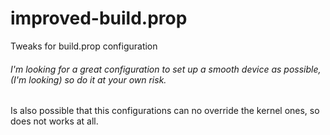 # improved-build.prop
Tweaks for build.prop configuration 


###### I'm looking for a great configuration to set up a smooth device as possible, (I'm looking) so do it at your own risk.
Is also possible that this configurations can no override the kernel ones, so does not works at all.

